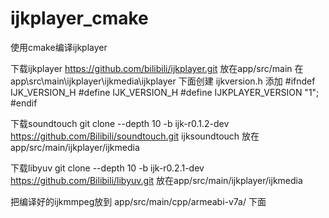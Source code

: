 # ijkplayer_cmake
使用cmake编译ijkplayer

下载ijkplayer
https://github.com/bilibili/ijkplayer.git
放在app/src/main
在 app\src\main\ijkplayer\ijkmedia\ijkplayer 下面创建 ijkversion.h
添加
#ifndef IJK_VERSION_H
#define IJK_VERSION_H
#define IJKPLAYER_VERSION "1";
#endif

下载soundtouch
git clone --depth 10 -b ijk-r0.1.2-dev https://github.com/Bilibili/soundtouch.git ijksoundtouch
放在app/src/main/ijkplayer/ijkmedia

下载libyuv
git clone --depth 10 -b ijk-r0.2.1-dev https://github.com/Bilibili/libyuv.git
放在app/src/main/ijkplayer/ijkmedia

把编译好的ijkmmpeg放到
app/src/main/cpp/armeabi-v7a/ 下面